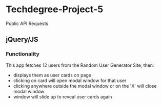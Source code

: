 # Techdegree-Project-5
Public API Requests

## jQuery/JS

### Functionality
This app fetches 12 users from the Random User Generator Site, then:
- displays them as user cards on page
- clicking on card will open modal window for that user
- clicking anywhere outside the modal window or on the 'X' will close
    modal window
- window will slide up to reveal user cards again


